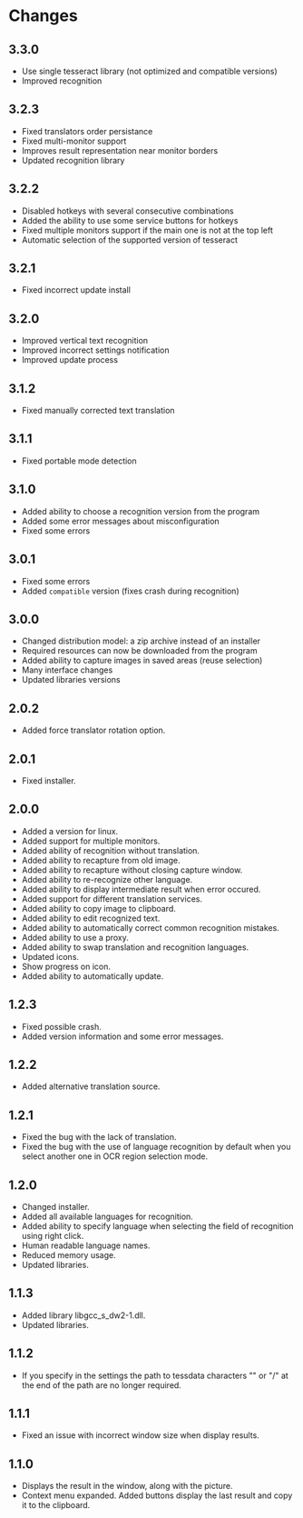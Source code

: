 # Changes

## 3.3.0

* Use single tesseract library (not optimized and compatible versions)
* Improved recognition

## 3.2.3

* Fixed translators order persistance
* Fixed multi-monitor support
* Improves result representation near monitor borders
* Updated recognition library

## 3.2.2

* Disabled hotkeys with several consecutive combinations
* Added the ability to use some service buttons for hotkeys
* Fixed multiple monitors support if the main one is not at the top left
* Automatic selection of the supported version of tesseract

## 3.2.1

* Fixed incorrect update install

## 3.2.0

* Improved vertical text recognition
* Improved incorrect settings notification
* Improved update process

## 3.1.2

* Fixed manually corrected text translation

## 3.1.1

* Fixed portable mode detection

## 3.1.0

* Added ability to choose a recognition version from the program
* Added some error messages about misconfiguration
* Fixed some errors

## 3.0.1

* Fixed some errors
* Added `compatible` version (fixes crash during recognition)

## 3.0.0

* Changed distribution model: a zip archive instead of an installer
* Required resources can now be downloaded from the program
* Added ability to capture images in saved areas (reuse selection)
* Many interface changes
* Updated libraries versions

## 2.0.2

* Added force translator rotation option.

## 2.0.1

* Fixed installer.

## 2.0.0

* Added a version for linux.
* Added support for multiple monitors.
* Added ability of recognition without translation.
* Added ability to recapture from old image.
* Added ability to recapture without closing capture window.
* Added ability to re-recognize other language.
* Added ability to display intermediate result when error occured.
* Added support for different translation services.
* Added ability to copy image to clipboard.
* Added ability to edit recognized text.
* Added ability to automatically correct common recognition mistakes.
* Added ability to use a proxy.
* Added ability to swap translation and recognition languages.
* Updated icons.
* Show progress on icon.
* Added ability to automatically update.

## 1.2.3

* Fixed possible crash.
* Added version information and some error messages.

## 1.2.2

* Added alternative translation source.

## 1.2.1

* Fixed the bug with the lack of translation.
* Fixed the bug with the use of language recognition by default when you select another one in OCR region selection mode.

## 1.2.0

* Changed installer.
* Added all available languages for recognition.
* Added ability to specify language when selecting the field of recognition using right click.
* Human readable language names.
* Reduced memory usage.
* Updated libraries.

## 1.1.3

* Added library libgcc_s_dw2-1.dll.
* Updated libraries.

## 1.1.2

* If you specify in the settings the path to tessdata characters "\" or "/" at the end of the path are no longer required.

## 1.1.1

* Fixed an issue with incorrect window size when display results.

## 1.1.0

* Displays the result in the window, along with the picture.
* Context menu expanded. Added buttons display the last result and copy it to the clipboard.
